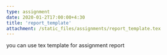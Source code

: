 ```yaml
---
type: assignment
date: 2020-01-2T17:00:00+4:30
title: 'report_template'
attachment: /static_files/assignments/report_template.tex
---
```

you can use tex template for assignment report
